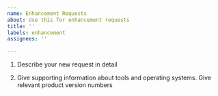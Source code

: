 ```yaml
---
name: Enhancement Requests
about: Use this for enhancement requests
title: ''
labels: enhancement
assignees: ''

---
```


<!--

Thank you for using ODPI-C.

Review existing enhancement requests: https://github.com/oracle/odpi/labels/enhancement

Please answer these questions so we can help you.

Use Markdown syntax, see https://docs.github.com/github/writing-on-github/getting-started-with-writing-and-formatting-on-github/basic-writing-and-formatting-syntax

-->

1. Describe your new request in detail

2. Give supporting information about tools and operating systems.  Give relevant product version numbers
